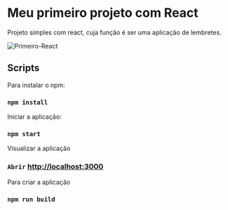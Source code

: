 # Meu primeiro projeto com React

Projeto simples com react, cuja função é ser uma aplicação de lembretes.

![Primeiro-React](https://user-images.githubusercontent.com/50460593/186909992-45c3f1cb-ca41-4350-9c51-635cdd971a39.jpg)

## Scripts

Para instalar o npm:

### `npm install`

Iniciar a aplicação:

### `npm start`

Visualizar a aplicação

### `Abrir` [http://localhost:3000](http://localhost:3000)

Para criar a aplicação

### `npm run build`




